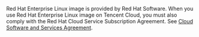 Red Hat Enterprise Linux image is provided by Red Hat Software. When you use Red Hat Enterprise Linux image on Tencent Cloud, you must also comply with the Red Hat Cloud Service Subscription Agreement. See [Cloud Software and Services Agreement](https://www.redhat.com/en/about/licenses/cloud-cssa).
